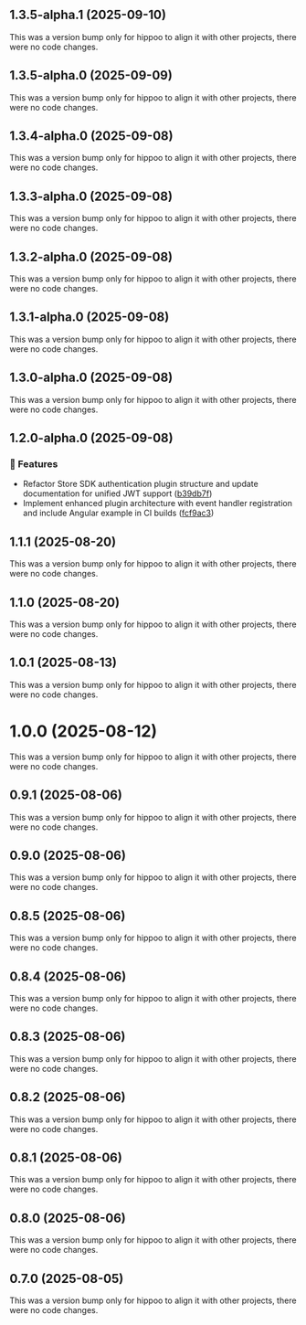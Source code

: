 ## 1.3.5-alpha.1 (2025-09-10)

This was a version bump only for hippoo to align it with other projects, there were no code changes.

## 1.3.5-alpha.0 (2025-09-09)

This was a version bump only for hippoo to align it with other projects, there were no code changes.

## 1.3.4-alpha.0 (2025-09-08)

This was a version bump only for hippoo to align it with other projects, there were no code changes.

## 1.3.3-alpha.0 (2025-09-08)

This was a version bump only for hippoo to align it with other projects, there were no code changes.

## 1.3.2-alpha.0 (2025-09-08)

This was a version bump only for hippoo to align it with other projects, there were no code changes.

## 1.3.1-alpha.0 (2025-09-08)

This was a version bump only for hippoo to align it with other projects, there were no code changes.

## 1.3.0-alpha.0 (2025-09-08)

This was a version bump only for hippoo to align it with other projects, there were no code changes.

## 1.2.0-alpha.0 (2025-09-08)

### 🚀 Features

- Refactor Store SDK authentication plugin structure and update documentation for unified JWT support ([b39db7f](https://github.com/kmakris23/store-sdk/commit/b39db7f))
- Implement enhanced plugin architecture with event handler registration and include Angular example in CI builds ([fcf9ac3](https://github.com/kmakris23/store-sdk/commit/fcf9ac3))

## 1.1.1 (2025-08-20)

This was a version bump only for hippoo to align it with other projects, there were no code changes.

## 1.1.0 (2025-08-20)

This was a version bump only for hippoo to align it with other projects, there were no code changes.

## 1.0.1 (2025-08-13)

This was a version bump only for hippoo to align it with other projects, there were no code changes.

# 1.0.0 (2025-08-12)

This was a version bump only for hippoo to align it with other projects, there were no code changes.

## 0.9.1 (2025-08-06)

This was a version bump only for hippoo to align it with other projects, there were no code changes.

## 0.9.0 (2025-08-06)

This was a version bump only for hippoo to align it with other projects, there were no code changes.

## 0.8.5 (2025-08-06)

This was a version bump only for hippoo to align it with other projects, there were no code changes.

## 0.8.4 (2025-08-06)

This was a version bump only for hippoo to align it with other projects, there were no code changes.

## 0.8.3 (2025-08-06)

This was a version bump only for hippoo to align it with other projects, there were no code changes.

## 0.8.2 (2025-08-06)

This was a version bump only for hippoo to align it with other projects, there were no code changes.

## 0.8.1 (2025-08-06)

This was a version bump only for hippoo to align it with other projects, there were no code changes.

## 0.8.0 (2025-08-06)

This was a version bump only for hippoo to align it with other projects, there were no code changes.

## 0.7.0 (2025-08-05)

This was a version bump only for hippoo to align it with other projects, there were no code changes.
